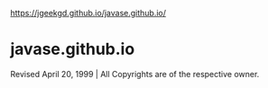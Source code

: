 https://jgeekgd.github.io/javase.github.io/


# javase.github.io
Revised April 20, 1999 | All Copyrights are of the respective owner.

